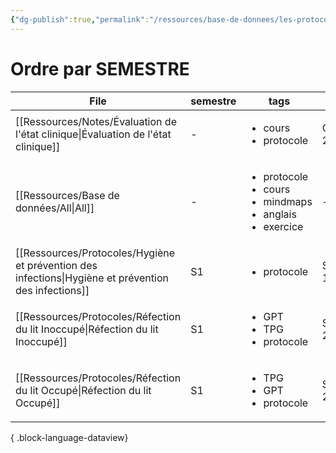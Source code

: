 ```yaml
---
{"dg-publish":true,"permalink":"/ressources/base-de-donnees/les-protocoles/","tags":["dataview"],"noteIcon":"2"}
---
```


# Ordre par SEMESTRE
| File                                                                                                    | semestre | tags                                                                                        | date               |
| ------------------------------------------------------------------------------------------------------- | -------- | ------------------------------------------------------------------------------------------- | ------------------ |
| [[Ressources/Notes/Évaluation de l'état clinique\|Évaluation de l'état clinique]]                    | \-       | <ul><li>cours</li><li>protocole</li></ul>                                                   | October 20, 2024   |
| [[Ressources/Base de données/All\|All]]                                                              | \-       | <ul><li>protocole</li><li>cours</li><li>mindmaps</li><li>anglais</li><li>exercice</li></ul> | \-                 |
| [[Ressources/Protocoles/Hygiène et prévention des infections\|Hygiène et prévention des infections]] | S1       | <ul><li>protocole</li></ul>                                                                 | September 17, 2024 |
| [[Ressources/Protocoles/Réfection du lit Inoccupé\|Réfection du lit Inoccupé]]                       | S1       | <ul><li>GPT</li><li>TPG</li><li>protocole</li></ul>                                         | September 27, 2024 |
| [[Ressources/Protocoles/Réfection du lit Occupé\|Réfection du lit Occupé]]                           | S1       | <ul><li>TPG</li><li>GPT</li><li>protocole</li></ul>                                         | September 27, 2024 |

{ .block-language-dataview}
